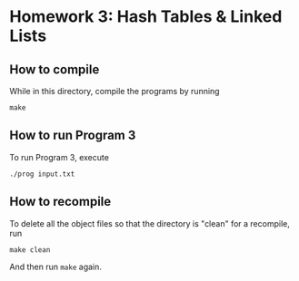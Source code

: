 # Homework 3: Hash Tables & Linked Lists

## How to compile

While in this directory, compile the programs by running

    make

## How to run Program 3

To run Program 3, execute

    ./prog input.txt

## How to recompile

To delete all the object files so that the directory is "clean" for a recompile, run

    make clean

And then run `make` again.
